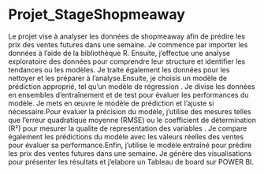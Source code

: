 # Projet_StageShopmeaway
Le projet vise à analyser les données de shopmeaway afin de prédire les prix des ventes futures dans une semaine. Je commence par importer les données à l’aide de la bibliothèque R. Ensuite, j’effectue une analyse exploratoire des données pour comprendre leur structure et identifier les tendances ou les modèles. Je traite également les données pour les nettoyer et les préparer à l’analyse.Ensuite, je choisis un modèle de prédiction approprié, tel qu’un modèle de régression . Je divise les données en ensembles d’entraînement et de test pour évaluer les performances du modèle. Je mets en œuvre le modèle de prédiction et l’ajuste si nécessaire.Pour évaluer la précision du modèle, j’utilise des mesures telles que l’erreur quadratique moyenne (RMSE) ou le coefficient de détermination (R²) pour mesurer la qualite de representation des variables . Je compare également les prédictions du modèle avec les valeurs réelles des ventes pour évaluer sa performance.Enfin, j’utilise le modèle entraîné pour prédire les prix des ventes futures dans une semaine. Je génère des visualisations pour présenter les résultats et j’elabore un Tableau de board sur POWER BI.

